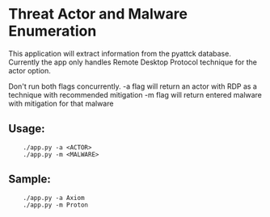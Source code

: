 # Threat Actor and Malware Enumeration

This application will extract information from the pyattck database.
Currently the app only handles Remote Desktop Protocol technique for the actor option.

Don't run both flags concurrently.
    -a flag will return an actor with RDP as a technique with recommended mitigation
    -m flag will return entered malware with mitigation for that malware

## Usage:
        ./app.py -a <ACTOR>
        ./app.py -m <MALWARE>

## Sample:
        ./app.py -a Axiom
        ./app.py -m Proton



